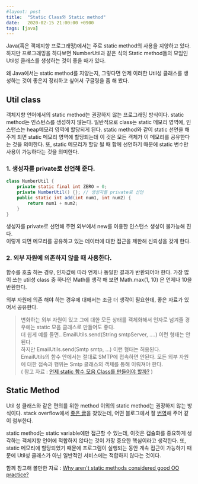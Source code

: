 ```yaml
---
#layout: post
title:  "Static Class와 Static method"
date:   2020-02-15 21:00:00 +0900
tags: [java]
---
```


Java(혹은 객체지향 프로그래밍)에서는 주로 static method의 사용을 지양하고 있다.  
하지만 프로그래밍을 하다보면 NumberUtil과 같은 식의 Static method들의 모임인 Util성 클래스를 생성하는 것이 좋을 때가 있다.

왜 Java에서는 static method를 지양는지, 그렇다면 언제 이러한 Util성 클래스를 생성하는 것이 좋은지 정리하고 싶어서 구글링을 좀 해 봤다.

## Util class
객체지향 언어에서의 static method는 권장하지 않는 프로그래밍 방식이다. static method는 인스턴스를 생성하지 않는다.
일반적으로 class는 static 메모리 영역에, 인스턴스는 heap메모리 영역에 할당되게 된다.
static method와 같이 static 선언을 해 주게 되면 static 메모리 영역에 할당되는데 이 것은 모든 객체가 이 메모리를 공유한다는 것을 의미한다.
또, static 메모리가 할당 될 때 함께 선언하기 때문에 static 변수만 사용이 가능하다는 것을 의미한다.  

### 1. 생성자를 private로 선언해 준다.
```java
class NumberUtil {
    private static final int ZERO = 0;
    private NumberUtil() {}; // 생성자를 private로 선언
    public static int add(int num1, int num2) {
        return num1 + num2;
    }  
}
```
생성자를 private로 선언해 주면 외부에서 new를 이용한 인스턴스 생성이 불가능해 진다.  
이렇게 되면 메모리를 공유하고 있는 데이터에 대한 접근을 제한해 신뢰성을 갖게 한다.

### 2. 외부 자원에 의존하지 않을 때 사용한다.

함수를 호출 하는 경우, 인자값에 따라 언제나 동일한 결과가 반환되어야 한다.
가장 많이 쓰는 util성 class 중 하나인 Math를 생각 해 보면 Math.max(1, 10) 은 언제나 10을 반환한다.
 
외부 자원에 의존 해야 하는 경우에 대해서는 조금 더 생각이 필요한데, 좋은 자료가 있어서 공유한다.

> 변화하는 외부 자원이 있고 그에 대한 모든 상태를 객체화해서 인자로 넘겨줄 경우에는 static 모음 클래스로 만들어도 좋다.  
> 더 쉽게 예를 들면.. EmailUtils.send(String smtpServer, ....) 이런 형태는 안된다.   
> 하지만 EmailUtils.send(Smtp smtp, ...) 이런 형태는 허용된다.  
> EmailUtils의 함수 안에서는 절대로 SMTP에 접속하면 안된다. 모든 외부 자원에 대한 접속과 행위는 Smtp 클래스의 객체를 통해 이뤄져야 한다.  
> ( 참고 자료 : [언제 static 함수 모음 Class를 만들어야 할까?](http://egloos.zum.com/kwon37xi/v/4844149) )

## Static Method
Util 성 클래스와 같은 편의를 위한 method 이외의 static method는 권장하지 않는 방식이다.
stack overflow에서 [좋은 글](https://stackoverflow.com/questions/7026507/why-are-static-variables-considered-evil)을 찾았는데, 
어떤 블로그에서 잘 [번역](https://unabated.tistory.com/m/entry/%EC%99%9C-%EC%9E%90%EB%B0%94%EC%97%90%EC%84%9C-static%EC%9D%98-%EC%82%AC%EC%9A%A9%EC%9D%84-%EC%A7%80%EC%96%91%ED%95%B4%EC%95%BC-%ED%95%98%EB%8A%94%EA%B0%80)해 주어 같이 첨부한다.

static method는 static variable에만 접근할 수 있는데, 이것은 캡슐화를 중요하게 생각하는 객체지향 언어에 적합하지 않다는 것이 가장 중요한 핵심이라고 생각한다. 
또, static 메모리에 할당되었기 때문에 프로그램이 실행되는 동안 계속 접근이 가능하기 때문에 Util성 클래스가 아닌 일반적인 서비스에는 적합하지 않다는 것이다.

함께 참고해 볼만한 자료 : [Why aren't static methods considered good OO practice?](https://stackoverflow.com/questions/4002201/why-arent-static-methods-considered-good-oo-practice)